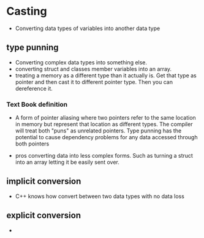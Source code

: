 # Casting
* Converting data types of variables into another data type
## type punning
* Converting complex data types into something else.
* converting struct and classes member variables into an array.
* treating a memory as a different type than it actually is. Get that type as pointer and then cast it to different pointer type. Then you can dereference it.

### Text Book definition
* A form of pointer aliasing where two pointers refer to the same location in memory but represent that location as different types. The compiler will treat both "puns" as unrelated pointers. Type punning has the potential to cause dependency problems for any data accessed through both pointers

* pros converting data into less complex forms. Such as turning a struct into an array letting it be easily sent over.

## implicit conversion
- C++ knows how convert between two data types with no data loss

## explicit conversion
- 